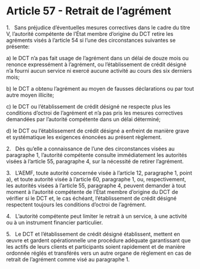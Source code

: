 # Article 57 - Retrait de l’agrément


1.   Sans préjudice d’éventuelles mesures correctives dans le cadre du titre V, l’autorité compétente de l’État membre d’origine du DCT retire les agréments visés à l’article 54 si l’une des circonstances suivantes se présente:

a) le DCT n’a pas fait usage de l’agrément dans un délai de douze mois ou renonce expressément à l’agrément, ou l’établissement de crédit désigné n’a fourni aucun service ni exercé aucune activité au cours des six derniers mois;

b) le DCT a obtenu l’agrément au moyen de fausses déclarations ou par tout autre moyen illicite;

c) le DCT ou l’établissement de crédit désigné ne respecte plus les conditions d’octroi de l’agrément et n’a pas pris les mesures correctives demandées par l’autorité compétente dans un délai déterminé;

d) le DCT ou l’établissement de crédit désigné a enfreint de manière grave et systématique les exigences énoncées au présent règlement.

2.   Dès qu’elle a connaissance de l’une des circonstances visées au paragraphe 1, l’autorité compétente consulte immédiatement les autorités visées à l’article 55, paragraphe 4, sur la nécessité de retirer l’agrément.

3.   L’AEMF, toute autorité concernée visée à l’article 12, paragraphe 1, point a), et toute autorité visée à l’article 60, paragraphe 1, ou, respectivement, les autorités visées à l’article 55, paragraphe 4, peuvent demander à tout moment à l’autorité compétente de l’État membre d’origine du DCT de vérifier si le DCT et, le cas échéant, l’établissement de crédit désigné respectent toujours les conditions d’octroi de l’agrément.

4.   L’autorité compétente peut limiter le retrait à un service, à une activité ou à un instrument financier particulier.

5.   Le DCT et l’établissement de crédit désigné établissent, mettent en œuvre et gardent opérationnelle une procédure adéquate garantissant que les actifs de leurs clients et participants soient rapidement et de manière ordonnée réglés et transférés vers un autre organe de règlement en cas de retrait de l’agrément comme visé au paragraphe 1.
